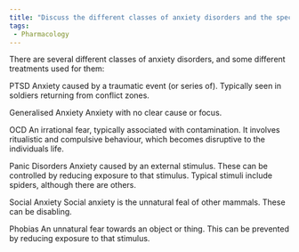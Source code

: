 ```yaml
---
title: "Discuss the different classes of anxiety disorders and the specific treatments for each."
tags:
 - Pharmacology
---
```

There are several different classes of anxiety disorders, and some different treatments used for them:

PTSD
    Anxiety caused by a traumatic event (or series of). Typically seen in soldiers returning from conflict zones. 
    
Generalised Anxiety
    Anxiety with no clear cause or focus. 
    
OCD
    An irrational fear, typically associated with contamination. It involves ritualistic and compulsive behaviour, which becomes disruptive to the individuals life. 
    
Panic Disorders
    Anxiety caused by an external stimulus. These can be controlled by reducing exposure to that stimulus. Typical stimuli include spiders, although there are others. 
    
Social Anxiety
    Social anxiety is the unnatural feal of other mammals. These can be disabling. 

Phobias
    An unnatural fear towards an object or thing. This can be prevented by reducing exposure to that stimulus.
